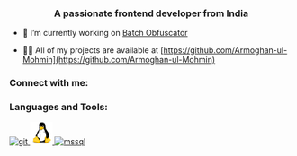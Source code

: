 <h3 align="center">A passionate frontend developer from India</h3>

- 🔭 I’m currently working on [Batch Obfuscator](https://github.com/Armoghan-ul-Mohmin/Batch-Obfuscator)

- 👨‍💻 All of my projects are available at [https://github.com/Armoghan-ul-Mohmin](https://github.com/Armoghan-ul-Mohmin)

<h3 align="left">Connect with me:</h3>
<p align="left">
</p>

<h3 align="left">Languages and Tools:</h3>
<p align="left"> <a href="https://git-scm.com/" target="_blank" rel="noreferrer"> <img src="https://www.vectorlogo.zone/logos/git-scm/git-scm-icon.svg" alt="git" width="40" height="40"/> </a> <a href="https://www.linux.org/" target="_blank" rel="noreferrer"> <img src="https://raw.githubusercontent.com/devicons/devicon/master/icons/linux/linux-original.svg" alt="linux" width="40" height="40"/> </a> <a href="https://www.microsoft.com/en-us/sql-server" target="_blank" rel="noreferrer"> <img src="https://www.svgrepo.com/show/303229/microsoft-sql-server-logo.svg" alt="mssql" width="40" height="40"/> </a> </p>
